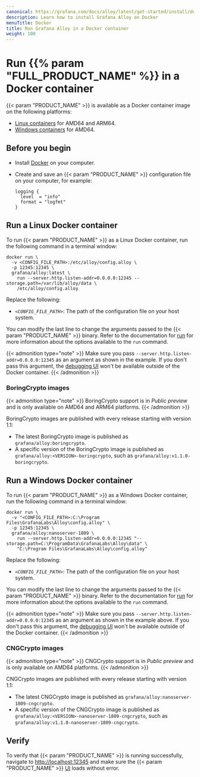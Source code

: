 ```yaml
---
canonical: https://grafana.com/docs/alloy/latest/get-started/install/docker/
description: Learn how to install Grafana Alloy on Docker
menuTitle: Docker
title: Run Grafana Alloy in a Docker container
weight: 100
---
```


# Run {{% param "FULL_PRODUCT_NAME" %}} in a Docker container

{{< param "PRODUCT_NAME" >}} is available as a Docker container image on the following platforms:

* [Linux containers][] for AMD64 and ARM64.
* [Windows containers][] for AMD64.

## Before you begin

* Install [Docker][] on your computer.
* Create and save an {{< param "PRODUCT_NAME" >}} configuration file on your computer, for example:

  ```alloy
  logging {
    level  = "info"
    format = "logfmt"
  }
  ```

## Run a Linux Docker container

To run {{< param "PRODUCT_NAME" >}} as a Linux Docker container, run the following command in a terminal window:

```shell
docker run \
  -v <CONFIG_FILE_PATH>:/etc/alloy/config.alloy \
  -p 12345:12345 \
  grafana/alloy:latest \
    run --server.http.listen-addr=0.0.0.0:12345 --storage.path=/var/lib/alloy/data \
    /etc/alloy/config.alloy
```

Replace the following:

- _`<CONFIG_FILE_PATH>`_: The path of the configuration file on your host system.

You can modify the last line to change the arguments passed to the {{< param "PRODUCT_NAME" >}} binary.
Refer to the documentation for [run][] for more information about the options available to the `run` command.

{{< admonition type="note" >}}
Make sure you pass `--server.http.listen-addr=0.0.0.0:12345` as an argument as shown in the example.
If you don't pass this argument, the [debugging UI][UI] won't be available outside of the Docker container.
{{< /admonition >}}

### BoringCrypto images

{{< admonition type="note" >}}
BoringCrypto support is in _Public preview_ and is only available on AMD64 and ARM64 platforms.
{{< /admonition >}}

BoringCrypto images are published with every release starting with version
1.1:

* The latest BoringCrypto image is published as `grafana/alloy:boringcrypto`.
* A specific version of the BoringCrypto image is published as
  `grafana/alloy:<VERSION>-boringcrypto`, such as
  `grafana/alloy:v1.1.0-boringcrypto`.

## Run a Windows Docker container

To run {{< param "PRODUCT_NAME" >}} as a Windows Docker container, run the following command in a terminal window:

```shell
docker run \
  -v "<CONFIG_FILE_PATH>:C:\Program Files\GrafanaLabs\Alloy\config.alloy" \
  -p 12345:12345 \
  grafana/alloy:nanoserver-1809 \
    run --server.http.listen-addr=0.0.0.0:12345 "--storage.path=C:\ProgramData\GrafanaLabs\Alloy\data" \
    "C:\Program Files\GrafanaLabs\Alloy\config.alloy"
```

Replace the following:

- _`<CONFIG_FILE_PATH>`_: The path of the configuration file on your host system.

You can modify the last line to change the arguments passed to the {{< param "PRODUCT_NAME" >}} binary.
Refer to the documentation for [run][] for more information about the options available to the `run` command.

{{< admonition type="note" >}}
Make sure you pass `--server.http.listen-addr=0.0.0.0:12345` as an argument as shown in the example above.
If you don't pass this argument, the [debugging UI][UI] won't be available outside of the Docker container.
{{< /admonition >}}

### CNGCrypto images

{{< admonition type="note" >}}
CNGCrypto support is in _Public preview_ and is only available on AMD64 platforms.
{{< /admonition >}}

CNGCrypto images are published with every release starting with version
1.1:

* The latest CNGCrypto image is published as `grafana/alloy:nanoserver-1809-cngcrypto`.
* A specific version of the CNGCrypto image is published as
  `grafana/alloy:<VERSION>-nanoserver-1809-cngcrypto`, such as
  `grafana/alloy:v1.1.0-nanoserver-1809-cngcrypto`.

## Verify

To verify that {{< param "PRODUCT_NAME" >}} is running successfully, navigate to <http://localhost:12345> and make sure the {{< param "PRODUCT_NAME" >}} [UI][] loads without error.

[Linux containers]: #run-a-linux-docker-container
[Windows containers]: #run-a-windows-docker-container
[Docker]: https://docker.io
[run]: ../../../reference/cli/run/
[UI]: ../../../tasks/debug/#alloy-ui
